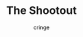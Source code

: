 ---
media: "videos/rounds/round_2/shootout.mp4"
media_type: video
title: The Shootout
author: [cringe]
desc: Officer Jimmy Novach and Agitator Jacqueline Ahn in a shootout.
---